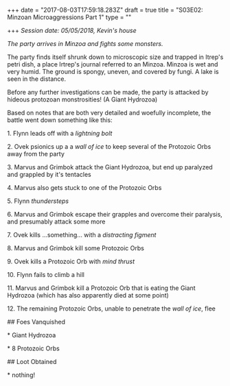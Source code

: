 +++
date = "2017-08-03T17:59:18.283Z"
draft = true
title = "S03E02: Minzoan Microaggressions Part 1"
type = ""

+++
_Session date: 05/05/2018, Kevin's house_

_The party arrives in Minzoa and fights some monsters._

The party finds itself shrunk down to microscopic size and trapped in Itrep's petri dish, a place Irtrep's journal referred to an Minzoa. Minzoa is wet and very humid. The ground is spongy, uneven, and covered by fungi. A lake is seen in the distance. 

Before any further investigations can be made, the party is attacked by hideous protozoan monstrosities! (A Giant Hydrozoa)

Based on notes that are both very detailed and woefully incomplete, the battle went down something like this:

1\. Flynn leads off with a _lightning bolt_

2\. Ovek psionics up a a _wall of ice_ to keep several of the Protozoic Orbs away from the party

3\. Marvus and Grimbok attack the Giant Hydrozoa, but end up paralyzed and grappled by it's tentacles

4\. Marvus also gets stuck to one of the Protozoic Orbs

5\. Flynn _thundersteps_

6\. Marvus and Grimbok escape their grapples and overcome their paralysis, and presumably attack some more

7\. Ovek kills ...something... with a _distracting figment_

8\. Marvus and Grimbok kill some Protozoic Orbs

9\. Ovek kills a Protozoic Orb with _mind thrust_

10\. Flynn fails to climb a hill

11\. Marvus and Grimbok kill a Protozoic Orb that is eating the Giant Hydrozoa (which has also apparently died at some point)

12\. The remaining Protozoic Orbs, unable to penetrate the _wall of ice_, flee

\## Foes Vanquished

\* Giant Hydrozoa

\* 8 Protozoic Orbs

\## Loot Obtained

\* nothing!